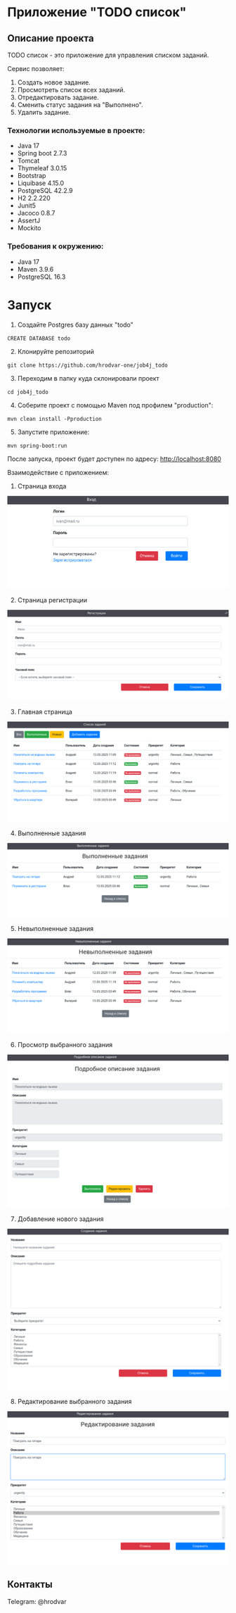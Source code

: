 # Приложение "TODO список"

## Описание проекта

TODO список - это приложение для управления списком заданий.</br>

Сервис позволяет:
1. Создать новое задание.
2. Просмотреть список всех заданий.
3. Отредактировать задание.
4. Сменить статус задания на "Выполнено".
5. Удалить задание.

### Технологии используемые в проекте:
- Java 17
- Spring boot 2.7.3
- Tomcat
- Thymeleaf 3.0.15
- Bootstrap
- Liquibase 4.15.0
- PostgreSQL 42.2.9
- H2 2.2.220
- Junit5
- Jacoco 0.8.7
- AssertJ
- Mockito

### Требования к окружению:
- Java 17
- Maven 3.9.6
- PostgreSQL 16.3

# Запуск

1. Создайте Postgres базу данных "todo"
```
CREATE DATABASE todo
```

2. Клонируйте репозиторий
```
git clone https://github.com/hrodvar-one/job4j_todo
```

3. Переходим в папку куда склонировали проект
```
cd job4j_todo
```

4. Соберите проект с помощью Maven под профилем "production":
```
mvn clean install -Pproduction
```

5. Запустите приложение:
```
mvn spring-boot:run
```
После запуска, проект будет доступен по адресу: [http://localhost:8080](http://localhost:8080)

Взаимодействие с приложением:

1. Страница входа

![Страница входа](screenshots/login_page.png)

2. Страница регистрации

![Страница регистрации](screenshots/registration_page.png)

3. Главная страница

![Главная страница](screenshots/list_page.png)

4. Выполненные задания

![Выполненные задания](screenshots/completed_task_page.png)

5. Невыполненные задания

![Невыполненные задания](screenshots/uncompleted_task_page.png)

6. Просмотр выбранного задания

![Просмотр выбранного задания](screenshots/preview_task_page.png)

7. Добавление нового задания

![Добавление нового задания](screenshots/add_task_page.png)

8. Редактирование выбранного задания

![Редактирование выбранного задания](screenshots/edit_task_page.png)

## Контакты

Telegram: @hrodvar